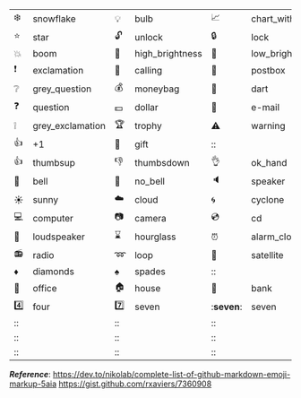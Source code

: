 
| | | | | | | | |
|--- | --- |---  |---  |---  |---  |---  |---  |
| :snowflake:| snowflake | :bulb: |bulb | :chart_with_upwards_trend: |chart_with_upwards_trend | :calendar: |calendar | :clipboard: | clipboard|
| :star: |star | :unlock: | unlock| :lock: | lock| :key: |key |
| :boom: | boom| :high_brightness: | high_brightness| :low_brightness: |low_brightness | :electric_plug: |electric_plug |
| :exclamation: |exclamation | :calling: | calling| :postbox: | postbox| :memo: | memo|
| :grey_question: | grey_question| :moneybag: |moneybag | :dart: |dart | :pencil: |pencil |
| :question: |question | :dollar: |dollar | :e-mail: | e-mail| :envelope: | envelope|
| :grey_exclamation: |grey_exclamation | :trophy: |trophy | :warning: | warning| :: | |
| :+1: |+1 | :gift: |gift | :: | | :: | |
| :thumbsup: |thumbsup | :thumbsdown: |thumbsdown | :ok_hand: | ok_hand| :raising_hand: | raising_hand |
| :bell: | bell| :no_bell: |no_bell | :speaker: | speaker| :mute: |mute |
| :sunny: | sunny| :cloud: |cloud | :cyclone: | cyclone| :floppy_disk: | floppy_disk|
| :computer: |computer | :camera: |camera | :cd: | cd| :tv: | tv|
| :loudspeaker: | loudspeaker| :hourglass: |hourglass | :alarm_clock: | alarm_clock| :watch: |watch |
| :radio: |radio | :loop: | loop| :satellite: |satellite | :mag_right: |mag_right |
| :diamonds: | diamonds| :spades: | spades| :: | | :: | |
| :office: |office | :house: | house| :bank: |bank | :: | |
| :four: |four | :seven: |seven | :<b>seven</b>: |seven | :: | |
| :: | | :: | | :: | | :: | |
| :: | | :: | | :: | | :: | |
| :: | | :: | | :: | | :: | |


***Reference***:
https://dev.to/nikolab/complete-list-of-github-markdown-emoji-markup-5aia
https://gist.github.com/rxaviers/7360908
